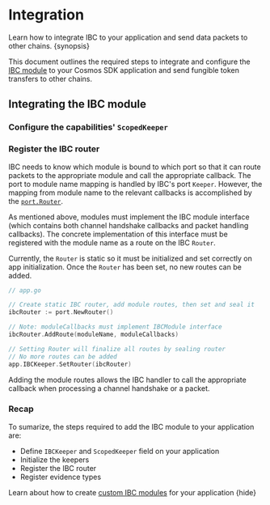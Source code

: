 <!--
order: 2
-->

# Integration

Learn how to integrate IBC to your application and send data packets to other chains. {synopsis}

This document outlines the required steps to integrate and configure the [IBC
module](https://github.com/cosmos/cosmos-sdk/tree/master/x/ibc) to your Cosmos SDK application and
send fungible token transfers to other chains.

## Integrating the IBC module

### Configure the capabilities' `ScopedKeeper`

### Register the IBC router

IBC needs to know which module is bound to which port so that it can route packets to the
appropriate module and call the appropriate callback. The port to module name mapping is handled by
IBC's port `Keeper`. However, the mapping from module name to the relevant callbacks is accomplished by
the [`port.Router`](https://github.com/cosmos/cosmos-sdk/tree/master/x/ibc//05-port/types/router.go).

As mentioned above, modules must implement the IBC module interface (which contains both channel
handshake callbacks and packet handling callbacks). The concrete implementation of this interface
must be registered with the module name as a route on the IBC `Router`.

Currently, the `Router` is static so it must be initialized and set correctly on app initialization.
Once the `Router` has been set, no new routes can be added.

```go
// app.go

// Create static IBC router, add module routes, then set and seal it
ibcRouter := port.NewRouter()

// Note: moduleCallbacks must implement IBCModule interface
ibcRouter.AddRoute(moduleName, moduleCallbacks)

// Setting Router will finalize all routes by sealing router
// No more routes can be added
app.IBCKeeper.SetRouter(ibcRouter)
```

Adding the module routes allows the IBC handler to call the appropriate callback when processing a
channel handshake or a packet.

### Recap

To sumarize, the steps required to add the IBC module to your application are:

- Define `IBCKeeper` and `ScopedKeeper` field on your application
- Initialize the keepers
- Register the IBC router
- Register evidence types

Learn about how to create [custom IBC modules](./custom.md) for your application {hide}
